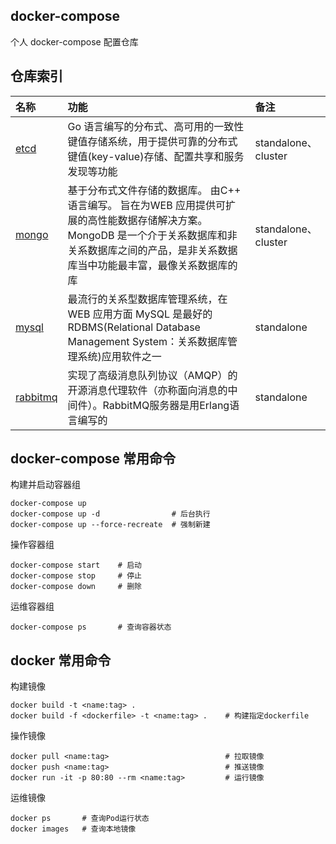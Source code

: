 ## docker-compose

个人 docker-compose 配置仓库

## 仓库索引

| 名称 | 功能 | 备注 |
| :--- | :--- | :--- |
| [etcd](./etcd) | Go 语言编写的分布式、高可用的一致性键值存储系统，用于提供可靠的分布式键值(key-value)存储、配置共享和服务发现等功能 | standalone、cluster |
| [mongo](./mongo) | 基于分布式文件存储的数据库。 由C++ 语言编写。 旨在为WEB 应用提供可扩展的高性能数据存储解决方案。 MongoDB 是一个介于关系数据库和非关系数据库之间的产品，是非关系数据库当中功能最丰富，最像关系数据库的库 | standalone、cluster |
| [mysql](./mysql) | 最流行的关系型数据库管理系统，在 WEB 应用方面 MySQL 是最好的RDBMS(Relational Database Management System：关系数据库管理系统)应用软件之一 | standalone |
| [rabbitmq](./rabbitmq) | 实现了高级消息队列协议（AMQP）的开源消息代理软件（亦称面向消息的中间件）。RabbitMQ服务器是用Erlang语言编写的 | standalone |


## docker-compose 常用命令

构建并启动容器组

```shell
docker-compose up
docker-compose up -d                # 后台执行
docker-compose up --force-recreate  # 强制新建
```

操作容器组

```shell
docker-compose start    # 启动
docker-compose stop     # 停止
docker-compose down     # 删除
```

运维容器组

```shell
docker-compose ps       # 查询容器状态
```

## docker 常用命令

构建镜像

```shell
docker build -t <name:tag> .
docker build -f <dockerfile> -t <name:tag> .    # 构建指定dockerfile
```

操作镜像

```shell
docker pull <name:tag>                          # 拉取镜像
docker push <name:tag>                          # 推送镜像
docker run -it -p 80:80 --rm <name:tag>         # 运行镜像
```

运维镜像

```shell
docker ps       # 查询Pod运行状态
docker images   # 查询本地镜像
```
